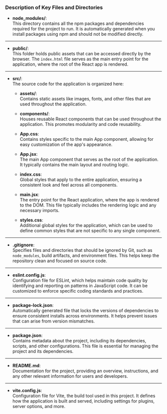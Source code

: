 ### Description of Key Files and Directories

- **node_modules/**:  
  This directory contains all the npm packages and dependencies required for the project to run. It is automatically generated when you install packages using npm and should not be modified directly.

---

- **public/**:  
  This folder holds public assets that can be accessed directly by the browser. The `index.html` file serves as the main entry point for the application, where the root of the React app is rendered.

---

- **src/**:  
  The source code for the application is organized here:

  - **assets/**:  
    Contains static assets like images, fonts, and other files that are used throughout the application.

  - **components/**:  
    Houses reusable React components that can be used throughout the application. This promotes modularity and code reusability.

  - **App.css**:  
    Contains styles specific to the main App component, allowing for easy customization of the app's appearance.

  - **App.jsx**:  
    The main App component that serves as the root of the application. It typically contains the main layout and routing logic.

  - **index.css**:  
    Global styles that apply to the entire application, ensuring a consistent look and feel across all components.

  - **main.jsx**:  
    The entry point for the React application, where the app is rendered to the DOM. This file typically includes the rendering logic and any necessary imports.

  - **styles.css**:  
    Additional global styles for the application, which can be used to define common styles that are not specific to any single component.

---

- **.gitignore**:  
  Specifies files and directories that should be ignored by Git, such as `node_modules`, build artifacts, and environment files. This helps keep the repository clean and focused on source code.

---

- **eslint.config.js**:  
  Configuration file for ESLint, which helps maintain code quality by identifying and reporting on patterns in JavaScript code. It can be customized to enforce specific coding standards and practices.

---

- **package-lock.json**:  
  Automatically generated file that locks the versions of dependencies to ensure consistent installs across environments. It helps prevent issues that can arise from version mismatches.

---

- **package.json**:  
  Contains metadata about the project, including its dependencies, scripts, and other configurations. This file is essential for managing the project and its dependencies.

---

- **README.md**:  
  Documentation for the project, providing an overview, instructions, and any other relevant information for users and developers.

---

- **vite.config.js**:  
  Configuration file for Vite, the build tool used in this project. It defines how the application is built and served, including settings for plugins, server options, and more.
